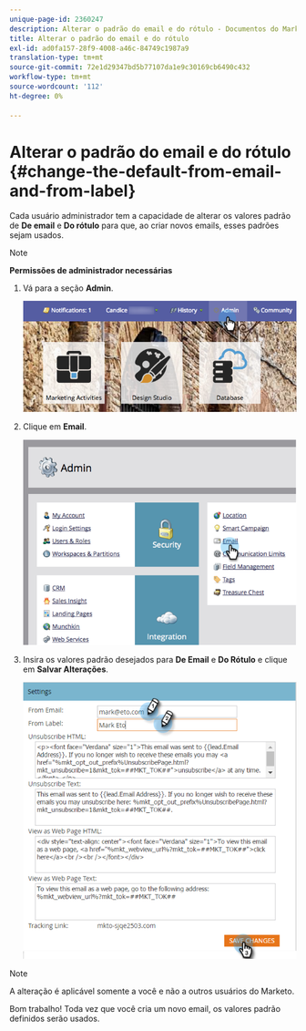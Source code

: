 ```yaml
---
unique-page-id: 2360247
description: Alterar o padrão do email e do rótulo - Documentos do Marketo - Documentação do produto
title: Alterar o padrão do email e do rótulo
exl-id: ad0fa157-28f9-4008-a46c-84749c1987a9
translation-type: tm+mt
source-git-commit: 72e1d29347bd5b77107da1e9c30169cb6490c432
workflow-type: tm+mt
source-wordcount: '112'
ht-degree: 0%

---
```


# Alterar o padrão do email e do rótulo {#change-the-default-from-email-and-from-label}

Cada usuário administrador tem a capacidade de alterar os valores padrão de **De email** e **Do rótulo** para que, ao criar novos emails, esses padrões sejam usados.

>[!NOTE]
>
>**Permissões de administrador necessárias**

1. Vá para a seção **Admin**.

   ![](assets/adminhand.png)

1. Clique em **Email**.

   ![](assets/image2014-9-18-16-3a27-3a19.png)

1. Insira os valores padrão desejados para **De Email** e **Do Rótulo** e clique em **Salvar Alterações**.

   ![](assets/change-default-hands.png)

>[!NOTE]
>
>A alteração é aplicável somente a você e não a outros usuários do Marketo.

Bom trabalho! Toda vez que você cria um novo email, os valores padrão definidos serão usados.
